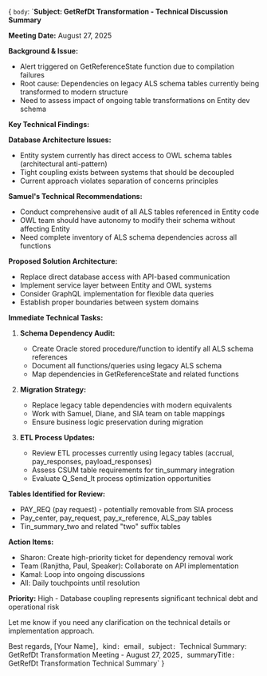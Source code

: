 {
  `body`: `**Subject: GetRefDt Transformation - Technical Discussion Summary**

**Meeting Date:** August 27, 2025

**Background & Issue:**
- Alert triggered on GetReferenceState function due to compilation failures
- Root cause: Dependencies on legacy ALS schema tables currently being transformed to modern structure
- Need to assess impact of ongoing table transformations on Entity dev schema

**Key Technical Findings:**

**Database Architecture Issues:**
- Entity system currently has direct access to OWL schema tables (architectural anti-pattern)
- Tight coupling exists between systems that should be decoupled
- Current approach violates separation of concerns principles

**Samuel's Technical Recommendations:**
- Conduct comprehensive audit of all ALS tables referenced in Entity code
- OWL team should have autonomy to modify their schema without affecting Entity
- Need complete inventory of ALS schema dependencies across all functions

**Proposed Solution Architecture:**
- Replace direct database access with API-based communication
- Implement service layer between Entity and OWL systems
- Consider GraphQL implementation for flexible data queries
- Establish proper boundaries between system domains

**Immediate Technical Tasks:**

1. **Schema Dependency Audit:**
   - Create Oracle stored procedure/function to identify all ALS schema references
   - Document all functions/queries using legacy ALS schema
   - Map dependencies in GetReferenceState and related functions

2. **Migration Strategy:**
   - Replace legacy table dependencies with modern equivalents
   - Work with Samuel, Diane, and SIA team on table mappings
   - Ensure business logic preservation during migration

3. **ETL Process Updates:**
   - Review ETL processes currently using legacy tables (accrual, pay_responses, payload_responses)
   - Assess CSUM table requirements for tin_summary integration
   - Evaluate Q_Send_It process optimization opportunities

**Tables Identified for Review:**
- PAY_REQ (pay request) - potentially removable from SIA process
- Pay_center, pay_request, pay_x_reference, ALS_pay tables
- Tin_summary_two and related \"two\" suffix tables

**Action Items:**
- Sharon: Create high-priority ticket for dependency removal work
- Team (Ranjitha, Paul, Speaker): Collaborate on API implementation
- Kamal: Loop into ongoing discussions
- All: Daily touchpoints until resolution

**Priority:** High - Database coupling represents significant technical debt and operational risk

Let me know if you need any clarification on the technical details or implementation approach.

Best regards,
[Your Name]`,
  `kind`: `email`,
  `subject`: `Technical Summary: GetRefDt Transformation Meeting - August 27, 2025`,
  `summaryTitle`: `GetRefDt Transformation Technical Summary`
}
